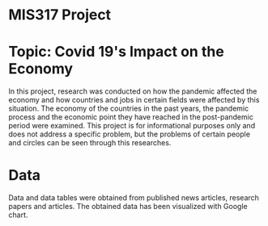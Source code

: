 # MIS317 Project

# Topic: Covid 19's Impact on the Economy
In this project, research was conducted on how the pandemic affected the economy and how countries and jobs in certain fields were affected by this situation. The economy of the countries in the past years, the pandemic process and the economic point they have reached in the post-pandemic period were examined. This project is for informational purposes only and does not address a specific problem, but the problems of certain people and circles can be seen through this researches.

# Data
Data and data tables were obtained from published news articles, research papers and articles. The obtained data has been visualized with Google chart.

